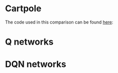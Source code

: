 # Cartpole
The code used in this comparison can be found [here](https://github.com/UoA-RL/Gym/tree/master/Q-Learning): 


# Q networks



# DQN networks

